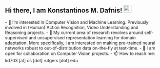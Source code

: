 <h2> Hi there, I am Konstantinos M. Dafnis! <img src="https://media.giphy.com/media/hvRJCLFzcasrR4ia7z/giphy.gif" width="25px"> </h2>
- 👀 I’m interested in Computer Vision and Machine Learning. Previously involved in (Human) Action Recognition, Video Understanding and Reasoning projects.
- 🌱 My current area of research revolves around self-supervised and unsupervised representation learning for domain adaptation. More specifically, I am            interested on making pre-trained neural networks robust to out-of-distribution data on-the-fly at test-time. 
- 💞️ I am open for collaboration on Computer Vision projects.
- 📫 How to reach me: kd703 [at] cs [dot] rutgers [dot] edu

<!---
kdafnis/kdafnis is a ✨ special ✨ repository because its `README.md` (this file) appears on your GitHub profile.
You can click the Preview link to take a look at your changes.
--->
